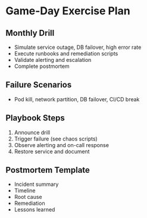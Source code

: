 # Game-Day Exercise Plan

## Monthly Drill
- Simulate service outage, DB failover, high error rate
- Execute runbooks and remediation scripts
- Validate alerting and escalation
- Complete postmortem

## Failure Scenarios
- Pod kill, network partition, DB failover, CI/CD break

## Playbook Steps
1. Announce drill
2. Trigger failure (see chaos scripts)
3. Observe alerting and on-call response
4. Restore service and document

## Postmortem Template
- Incident summary
- Timeline
- Root cause
- Remediation
- Lessons learned
